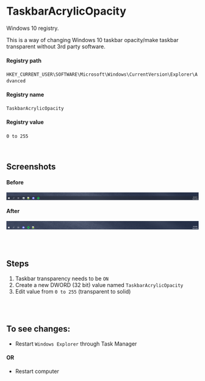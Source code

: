 # TaskbarAcrylicOpacity
Windows 10 registry.

This is a way of changing Windows 10 taskbar opacity/make taskbar transparent without 3rd party software.
#### Registry path
`HKEY_CURRENT_USER\SOFTWARE\Microsoft\Windows\CurrentVersion\Explorer\Advanced`
#### Registry name
`TaskbarAcrylicOpacity`
#### Registry value
`0 to 255`

<br>

## Screenshots
#### Before
<img id="img1" src="https://github.com/AndMJ/TaskbarAcrylicOpacity/blob/main/value255.png" width="800px" align="center">

#### After
<img id="img2" src="https://github.com/AndMJ/TaskbarAcrylicOpacity/blob/main/value0.png" width="800px" align="center">




<br><br>

## Steps
1. Taskbar transparency needs to be `ON`
2. Create a new DWORD (32 bit) value named `TaskbarAcrylicOpacity`
3. Edit value from `0 to 255` (transparent to solid)

<br><br>

## To see changes:
  * Restart `Windows Explorer` through Task Manager 
#### OR 
  * Restart computer
